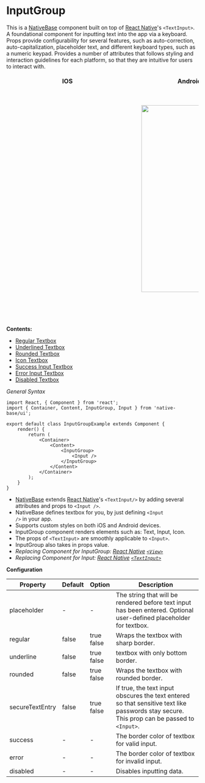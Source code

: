 # InputGroup

This is a [NativeBase](http://nativebase.io/) component built on top of [React Native](https://facebook.github.io/react-native/)'s <code>&lt;TextInput></code>.<br />
A foundational component for inputting text into the app via a keyboard. Props provide configurability for several features, such as auto-correction, auto-capitalization, placeholder text, and different keyboard types, such as a numeric keypad. Provides a number of attributes that follows styling and interaction guidelines for each platform, so that they are intuitive for users to interact with.

<table>
  <thead>
    <tr style="border-style: hidden">
      <th style="border-style: hidden; padding-right: 34px;">IOS</th>
      <th style="padding-right: 140px;">Android</th>
    </tr>
  </thead>
  <thead>
    <tr style="border-style: hidden">
      <th style="border-style: hidden"><div style="background: url(../../assets/iphone.png) no-repeat; padding: 63px 20px 100px 18px; width: 292px"><img src="https://raw.githubusercontent.com/GeekyAnts/NativeBase-KitchenSink/0.5.13/Screenshots/iOS/inputgroup.png" alt="" /></div></th>
      <th><div style="background: url(../../assets/android.png) no-repeat; padding: 45px 118px 68px 0px; background-size: 292px 576px;"><img height="490" width="266" src="https://raw.githubusercontent.com/GeekyAnts/NativeBase-KitchenSink/0.5.13/Screenshots/android/inputgroup.png" alt="" /></div></th>
    </tr>
  </thead>
</table>

**Contents:**
* [Regular Textbox](/docs/components/input-group/Regular.md)
* [Underlined Textbox](/docs/components/input-group/Underlined.md)
* [Rounded Textbox](/docs/components/input-group/Rounded.md)
* [Icon Textbox](/docs/components/input-group/Icon.md)
* [Success Input Textbox](/docs/components/input-group/Success.md)
* [Error Input Textbox](/docs/components/input-group/Error.md)
* [Disabled Textbox](/docs/components/input-group/Disabled.md)

*General Syntax*

<pre class="line-numbers"><code class="language-jsx">import React, { Component } from 'react';
import { Container, Content, InputGroup, Input } from 'native-base/ui';
​
export default class InputGroupExample extends Component {
    render() {
        return (
            &lt;Container>
                &lt;Content>
                    &lt;InputGroup>
                        &lt;Input />
                    &lt;/InputGroup>
                &lt;/Content>
            &lt;/Container>
        );
    }
}</code></pre>

* [NativeBase](http://nativebase.io/) extends [React Native](https://facebook.github.io/react-native/)'s <code>&lt;TextInput/&gt;</code> by adding several attributes and props to <code>&lt;Input /&gt;</code>.
* NativeBase defines textbox for you, by just defining <code>&lt;Input /></code> in your app.
* Supports custom styles on both iOS and Android devices.
* InputGroup component renders elements such as: Text, Input, Icon.
* The props of <code>&lt;TextInput></code> are smoothly applicable to <code>&lt;Input></code>.
* InputGroup also takes in props value.</li>
* *Replacing Component for InputGroup: [React Native](https://facebook.github.io/react-native/) [<code>&lt;View></code>](https://facebook.github.io/react-native/docs/view.html)*
* *Replacing Component for Input: [React Native](https://facebook.github.io/react-native/) [<code>&lt;TextInput></code>](https://facebook.github.io/react-native/docs/textinput.html)*

**Configuration**

<table class="table table-bordered">
        <thead>
            <tr>
                <th>Property</th>
                <th>Default</th>
                <th>Option</th>
                <th width="50%">Description</th>
            </tr>
        </thead>
        <tbody>
            <tr>
                <td>placeholder</td>
                <td> - </td>
                <td> - </td>
                <td>The string that will be rendered before text input has been entered. Optional user-defined placeholder for textbox.</td>
            </tr>
            <tr>
                <td>regular</td>
                <td>false</td>
                <td>true <br />false <br />
                <td>Wraps the textbox with sharp border.</td>
            </tr>
            <tr>
                <td>underline</td>
                <td>false</td>
                <td>true <br />false <br />
                <td>textbox with only bottom border.</td>
            </tr>
            <tr>
                <td>rounded</td>
                <td>false</td>
                <td>true <br />false <br />
                <td>Wraps the textbox with rounded border.</td>
            </tr>
            <tr>
                <td>secureTextEntry</td>
                <td>false</td>
                <td>true <br /> false</td>
                <td>If true, the text input obscures the text entered so that sensitive text like passwords stay secure.<br />
                This prop can be passed to <code>&lt;Input></code>.</td>
            </tr>
            <tr>
                <td>success</td>
                <td> - </td>
                <td> - </td>
                <td>The border color of textbox for valid input.</td>
            </tr>
            <tr>
                <td>error</td>
                <td> - </td>
                <td> - </td>
                <td>The border color of textbox for invalid input.</td>
            </tr>
            <tr>
                <td>disabled</td>
                <td> - </td>
                <td> - </td>
                <td>Disables inputting data.</td>
            </tr>
        </tbody>
    </table>
